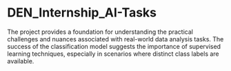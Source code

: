 # DEN_Internship_AI-Tasks
The project provides a foundation for understanding the practical challenges and nuances associated with real-world data analysis tasks. The success of the classification model suggests the importance of supervised learning techniques, especially in scenarios where distinct class labels are available.
